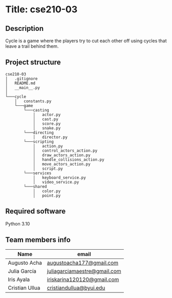 # **Title:** cse210-03

## **Description**
Cycle is a game where the players try to cut each other off using cycles that leave a trail behind them.  
## **Project structure**

```
cse210-03
│   .gitignore
│   README.md
│   __main__.py
│
└───cycle
    │   constants.py
    └───game
        └───casting
            │   actor.py
            │   cast.py
            │   score.py
            │   snake.py
        └───directing
            │   director.py
        └───scripting
            │   action.py
            │   control_actors_action.py
            │   draw_actors_action.py
            │   handle_collisions_action.py
            │   move_actors_action.py
            │   script.py
        └───services
            │   keyboard_service.py
            │   video_service.py
        └───shared
            │   color.py
            │   point.py
```

## **Required software**
Python 3.10
## **Team members info**
| Name      | email |
| ----------- | ----------- | 
| Augusto Acha | augustoacha177@gmail.com | 
| Julia García | juliagarciamaestre@gmail.com |
| Iris Ayala | iriskarina120120@gmail.com | 
| Cristian Ullua |cristiandullua@byui.edu |